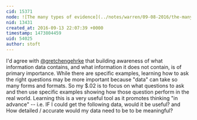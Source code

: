 ```yaml
---
cid: 15371
node: ![The many types of evidence](../notes/warren/09-08-2016/the-many-types-of-evidence)
nid: 13431
created_at: 2016-09-13 22:07:39 +0000
timestamp: 1473804459
uid: 54025
author: stoft
---
```


I'd agree with [@gretchengehrke](/profile/gretchengehrke) that building awareness of what information data contains, and what information it does not contain, is of primary importance. While there are specific examples, learning how to ask the right questions may be more important because "data" can take so many forms and formats. So my $.02 is to focus on what questions to ask and then use specific examples showing how those question perform in the real world. Learning this is a very useful tool as it promotes thinking "in advance" -- i.e. IF I could get the following data, would it be useful? and How detailed / accurate would my data need to be to be meaningful?